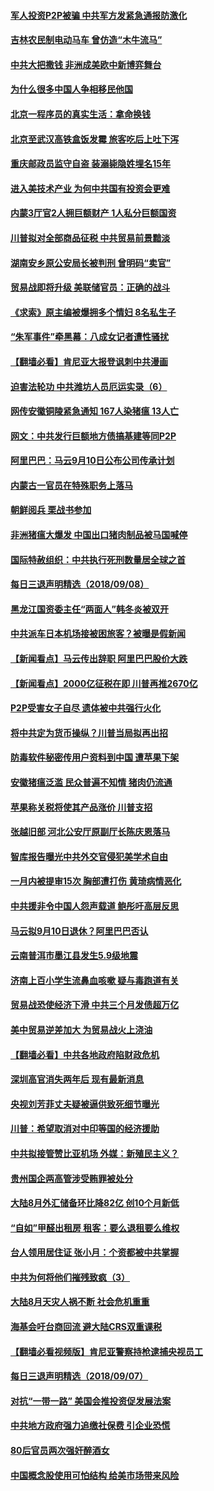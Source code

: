 #### [军人投资P2P被骗 中共军方发紧急通报防激化](../pages/nsc413/n10702061.md) 

#### [吉林农民制电动马车 曾仿造“木牛流马”](../pages/nsc413/n10702171.md) 

#### [中共大把撒钱 非洲成美欧中新博弈舞台](../pages/nsc413/n10701871.md) 

#### [为什么很多中国人争相移民他国](../pages/nsc413/n10702084.md) 

#### [北京一程序员的真实生活：拿命换钱](../pages/nsc413/n10702101.md) 

#### [北京至武汉高铁盒饭发霉 旅客吃后上吐下泻](../pages/nsc413/n10702094.md) 

#### [重庆邮政员监守自盗 装溺毙隐姓埋名15年](../pages/nsc413/n10702097.md) 

#### [进入美技术产业 为何中共国有投资会更难](../pages/nsc413/n10700174.md) 

#### [内蒙3厅官2人拥巨额财产 1人私分巨额国资](../pages/nsc413/n10701862.md) 

#### [川普拟对全部商品征税 中共贸易前景黯淡](../pages/nsc413/n10701953.md) 

#### [湖南安乡原公安局长被判刑 曾明码“卖官”](../pages/nsc413/n10701904.md) 

#### [贸易战即将升级 美联储官员：正确的战斗](../pages/nsc413/n10700706.md) 

#### [《求索》原主编被爆拥多个情妇 8名私生子](../pages/nsc413/n10701842.md) 

#### [“朱军事件”牵黑幕：八成女记者遭性骚扰](../pages/nsc413/n10701831.md) 

#### [【翻墙必看】肯尼亚大报登讽刺中共漫画](../pages/nsc413/n10700623.md) 

#### [迫害法轮功 中共潍坊人员厄运实录（6）](../pages/nsc413/n10698832.md) 

#### [网传安徽铜陵紧急通知 167人染猪瘟 13人亡](../pages/nsc413/n10701025.md) 

#### [网文：中共发行巨额地方债搞基建等同P2P](../pages/nsc413/n10700943.md) 

#### [阿里巴巴：马云9月10日公布公司传承计划](../pages/nsc413/n10700845.md) 

#### [内蒙古一官员在特殊职务上落马](../pages/nsc413/n10700835.md) 

#### [朝鲜阅兵 栗战书参加](../pages/nsc413/n10701266.md) 

#### [非洲猪瘟大爆发 中国出口猪肉制品被马国喊停](../pages/nsc413/n10700720.md) 

#### [国际特赦组织：中共执行死刑数量居全球之首](../pages/nsc413/n10700700.md) 

#### [每日三退声明精选（2018/09/08）](../pages/nsc413/n10700750.md) 

#### [黑龙江国资委主任“两面人”韩冬炎被双开](../pages/nsc413/n10700529.md) 

#### [中共派车日本机场接被困旅客？被曝是假新闻](../pages/nsc413/n10700275.md) 

#### [【新闻看点】马云传出辞职 阿里巴巴股价大跌](../pages/nsc413/n10700331.md) 

#### [【新闻看点】2000亿征税在即 川普再推2670亿](../pages/nsc413/n10700267.md) 

#### [P2P受害女子自尽 遗体被中共强行火化](../pages/nsc413/n10700314.md) 

#### [将中共定为货币操纵？川普当局拟再出招](../pages/nsc413/n10700231.md) 

#### [防毒软件秘密传用户资料到中国 遭苹果下架](../pages/nsc413/n10700374.md) 

#### [安徽猪瘟泛滥 民众普遍不知情 猪肉仍流通](../pages/nsc413/n10700011.md) 

#### [苹果称关税将使其产品涨价 川普支招](../pages/nsc413/n10700380.md) 

#### [张越旧部 河北公安厅原副厅长陈庆恩落马](../pages/nsc413/n10700202.md) 

#### [智库报告曝光中共外交官侵犯美学术自由](../pages/nsc413/n10698992.md) 

#### [一月内被提审15次 胸部遭打伤 黄琦病情恶化](../pages/nsc413/n10700271.md) 

#### [中共援非令中国人怨声载道 鲍彤吁高层反思](../pages/nsc413/n10699974.md) 

#### [马云拟9月10日退休？阿里巴巴否认](../pages/nsc413/n10700063.md) 

#### [云南普洱市墨江县发生5.9级地震](../pages/nsc413/n10700040.md) 

#### [济南上百小学生流鼻血咳嗽 疑与毒跑道有关](../pages/nsc413/n10699985.md) 

#### [贸易战恐使经济下滑 中共三个月发债超万亿](../pages/nsc413/n10699427.md) 

#### [美中贸易逆差加大 为贸易战火上浇油](../pages/nsc413/n10699921.md) 

#### [【翻墙必看】中共各地政府陷财政危机](../pages/nsc413/n10699337.md) 

#### [深圳高官消失两年后 现有最新消息](../pages/nsc413/n10699854.md) 

#### [央视刘芳菲丈夫疑被逼供致死细节曝光](../pages/nsc413/n10699683.md) 

#### [川普：希望取消对中印等国的经济援助](../pages/nsc413/n10699711.md) 

#### [中共拟接管赞比亚机场 外媒：新殖民主义？](../pages/nsc413/n10699568.md) 

#### [贵州国企两高管涉受贿罪被处分](../pages/nsc413/n10699464.md) 

#### [大陆8月外汇储备环比降82亿 创10个月新低](../pages/nsc413/n10698962.md) 

#### [“自如”甲醛出租房 租客：要么退租要么维权](../pages/nsc413/n10698207.md) 

#### [台人领用居住证 张小月：个资都被中共掌握](../pages/nsc413/n10699298.md) 

#### [中共为何将他们摧残致疯（3）](../pages/nsc413/n10655400.md) 

#### [大陆8月天灾人祸不断 社会危机重重](../pages/nsc413/n10694608.md) 

#### [海基会吁台商回流 避大陆CRS双重课税](../pages/nsc413/n10699259.md) 

#### [【翻墙必看视频版】肯尼亚警察持枪逮捕央视员工](../pages/nsc413/n10697294.md) 

#### [每日三退声明精选（2018/09/07）](../pages/nsc413/n10699177.md) 

#### [对抗“一带一路” 美国会推投资促发展法案](../pages/nsc413/n10698408.md) 

#### [中共地方政府强力追缴社保费 引企业恐慌](../pages/nsc413/n10698989.md) 

#### [80后官员两次强奸醉酒女](../pages/nsc413/n10698919.md) 

#### [中国概念股使用可怕结构 给美市场带来风险](../pages/nsc413/n10698886.md) 

